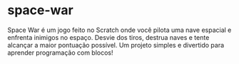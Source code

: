 # space-war
Space War é um jogo feito no Scratch onde você pilota uma nave espacial e enfrenta inimigos no espaço. Desvie dos tiros, destrua naves e tente alcançar a maior pontuação possível. Um projeto simples e divertido para aprender programação com blocos!
